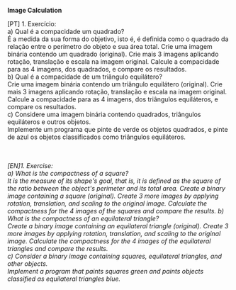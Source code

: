 **Image Calculation**

<justify>
[PT] 1. Exercício:<br/>
a) Qual é a compacidade um quadrado?<br/>
É a medida da sua forma do objetivo, isto é, é definida como o quadrado da relação entre o perímetro do objeto e sua área total.
Crie uma imagem binária contendo um quadrado (original). Crie mais 3 imagens aplicando rotação, translação e escala na imagem original.
Calcule a compacidade para as 4 imagens, dos quadrados, e compare os resultados.<br/>
b) Qual é a compacidade de um triângulo equilátero?<br/>
Crie uma imagem binária contendo um triângulo equilátero (original). Crie mais 3 imagens aplicando rotação, translação e escala na imagem original.
Calcule a compacidade para as 4 imagens, dos triângulos equiláteros, e compare os resultados.<br/>
c) Considere uma imagem binária contendo quadrados, triângulos equiláteros e outros objetos.<br/> 
Implemente um programa que pinte de verde os objetos quadrados, e pinte de azul os objetos classificados como triângulos equiláteros.<br/>
<br/> <br/>
  
_[EN]1. Exercise:<br/>
a) What is the compactness of a square?<br/>
It is the measure of its shape's goal, that is, it is defined as the square of the ratio between the object's perimeter and its total area.
Create a binary image containing a square (original). Create 3 more images by applying rotation, translation, and scaling to the original image.
Calculate the compactness for the 4 images of the squares and compare the results.
b) What is the compactness of an equilateral triangle?<br/>
Create a binary image containing an equilateral triangle (original). Create 3 more images by applying rotation, translation, and scaling to the original image.
Calculate the compactness for the 4 images of the equilateral triangles and compare the results.<br/>
c) Consider a binary image containing squares, equilateral triangles, and other objects.<br/>
Implement a program that paints squares green and paints objects classified as equilateral triangles blue.<br/>_
</justify>
